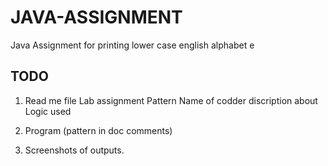 # JAVA-ASSIGNMENT
Java Assignment for printing lower case english alphabet e

## TODO
1. Read me file
Lab assignment
Pattern		Name of codder
discription about Logic used

2. Program (pattern in doc comments)
3. Screenshots of outputs.
